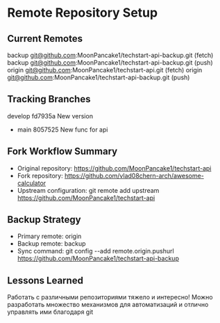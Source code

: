 # Remote Repository Setup

## Current Remotes
backup	git@github.com:MoonPancake1/techstart-api-backup.git (fetch)
backup	git@github.com:MoonPancake1/techstart-api-backup.git (push)
origin	git@github.com:MoonPancake1/techstart-api.git (fetch)
origin	git@github.com:MoonPancake1/techstart-api-backup.git (push)

## Tracking Branches
  develop fd7935a New version
* main    8057525 New func for api

## Fork Workflow Summary
- Original repository: https://github.com/MoonPancake1/techstart-api
- Fork repository: https://github.com/vlad08chern-arch/awesome-calculator
- Upstream configuration: git remote add upstream https://github.com/MoonPancake1/techstart-api

## Backup Strategy
- Primary remote: origin
- Backup remote: backup
- Sync command: git config --add remote.origin.pushurl https://github.com/MoonPancake1/techstart-api-backup

## Lessons Learned
Работать с различными репозиториями тяжело и интересно! Можно разработать множество механизмов для автоматизаций и отлично управлять ими благодаря git
